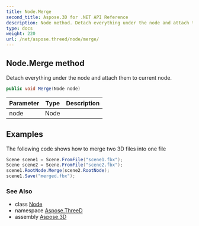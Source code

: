```yaml
---
title: Node.Merge
second_title: Aspose.3D for .NET API Reference
description: Node method. Detach everything under the node and attach them to current node
type: docs
weight: 220
url: /net/aspose.threed/node/merge/
---
```

## Node.Merge method

Detach everything under the node and attach them to current node.

```csharp
public void Merge(Node node)
```

| Parameter | Type | Description |
| --- | --- | --- |
| node | Node |  |

## Examples

The following code shows how to merge two 3D files into one file

```csharp
Scene scene1 = Scene.FromFile("scene1.fbx");
Scene scene2 = Scene.FromFile("scene2.fbx");
scene1.RootNode.Merge(scene2.RootNode);
scene1.Save("merged.fbx");
```

### See Also

* class [Node](../)
* namespace [Aspose.ThreeD](../../node/)
* assembly [Aspose.3D](../../../)


